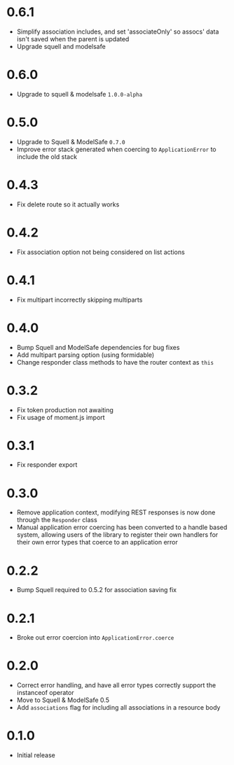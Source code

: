 # 0.6.1

* Simplify association includes, and set 'associateOnly' so assocs' data isn't saved when the parent is updated
* Upgrade squell and modelsafe

# 0.6.0

* Upgrade to squell & modelsafe `1.0.0-alpha`

# 0.5.0

* Upgrade to Squell & ModelSafe `0.7.0`
* Improve error stack generated when coercing to `ApplicationError` to include the old stack

# 0.4.3

* Fix delete route so it actually works

# 0.4.2

* Fix association option not being considered on list actions

# 0.4.1

* Fix multipart incorrectly skipping multiparts

# 0.4.0

* Bump Squell and ModelSafe dependencies for bug fixes
* Add multipart parsing option (using formidable)
* Change responder class methods to have the router context as `this`

# 0.3.2

* Fix token production not awaiting
* Fix usage of moment.js import

# 0.3.1

* Fix responder export

# 0.3.0

* Remove application context, modifying REST responses is now done through the `Responder` class
* Manual application error coercing has been converted to a handle based system,
  allowing users of the library to register their own handlers for their own error types
  that coerce to an application error

# 0.2.2

* Bump Squell required to 0.5.2 for association saving fix

# 0.2.1

* Broke out error coercion into `ApplicationError.coerce`

# 0.2.0

* Correct error handling, and have all error types correctly support the instanceof operator
* Move to Squell & ModelSafe 0.5
* Add `associations` flag for including all associations in a resource body

# 0.1.0

* Initial release
